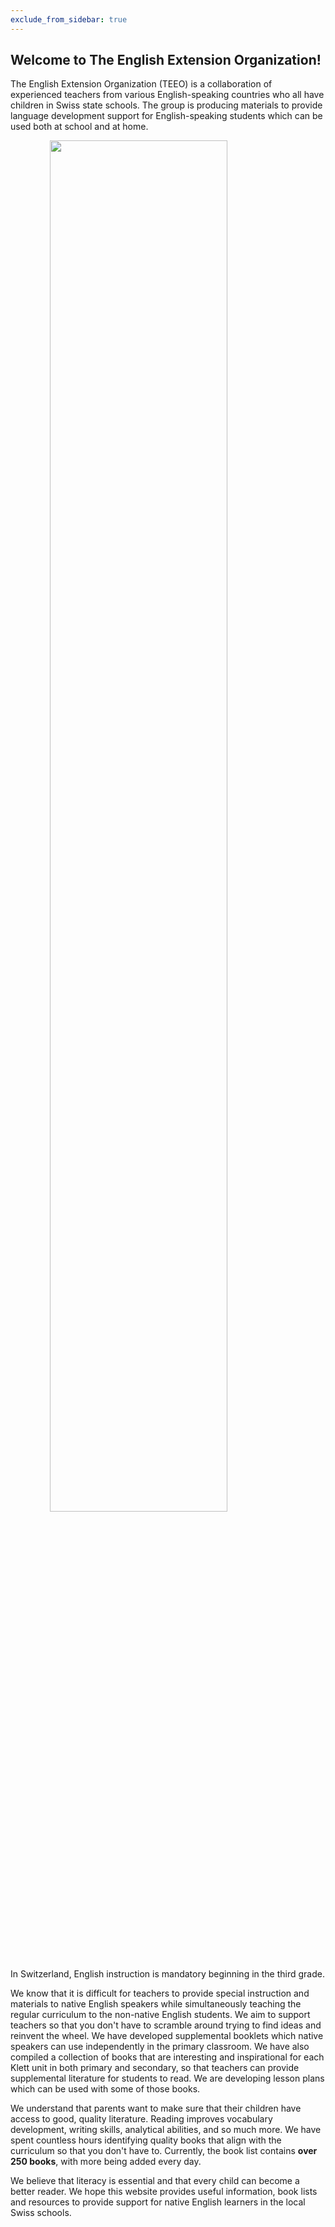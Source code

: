```yaml
---
exclude_from_sidebar: true
---
```


## Welcome to The English Extension Organization! 


The English Extension Organization (TEEO) is a collaboration of experienced teachers from various English-speaking countries who all have children in Swiss state schools. The group is producing materials to provide language development support for English-speaking students which can be used both at school and at home.  

<img src="https://i.imgur.com/msRysTK.png" width="75%" style="display:block;margin-left:auto;margin-right:auto;"/>
In Switzerland, English instruction is mandatory beginning in the third grade.  

We know that it is difficult for teachers to provide special instruction and materials to native English speakers while simultaneously teaching the regular curriculum to the non-native English students.  We aim to support  teachers so that you don't have to scramble around trying to find ideas and reinvent the wheel.  We have developed supplemental booklets which native speakers can use independently in the primary classroom.  We have also compiled a collection of books that are interesting and inspirational for each Klett unit in both primary and secondary, so that teachers can provide supplemental literature for students to read.  We are developing lesson plans which can be used with some of those books. 

We understand that parents want to make sure that their children have access to good, quality literature.  Reading improves vocabulary development, writing skills, analytical abilities, and so much more.  We have spent countless hours identifying quality books that align with the curriculum so that you don't have to.  Currently, the book list contains **over 250 books**, with more being added every day.

We believe that literacy is essential and that every child can become a better reader.  We hope this website provides useful information, book lists and resources to provide support for native English learners in the local Swiss schools.  

<!--stackedit_data:
eyJoaXN0b3J5IjpbNDc1MTk0MjIzLC0xMTkxMDk3MDAwLC0xMD
gzMzgzMTQ0LC04MDAxMzg1NjksMTM0MTY1MjE0NiwtNDI3MzI0
MzU1LC05NjM1NTQ0NTUsMjA3NjMyMDI2OCwtNDkwNTgwMzc5LC
04MTQ3MTQ3NTgsLTIwMzQzMDE1NjksLTEwODUwNjM2OTgsLTE2
MjQ3NDYyNzAsLTEwNTMzOTc0MDEsLTE2MjQ3NDYyNzAsNzMwNT
I4ODI4LC05NTM4NTQyNzUsLTk1Mzg1NDI3NSwtMjkzODA1NjAw
LDE0NzU0Njk1MDhdfQ==
-->